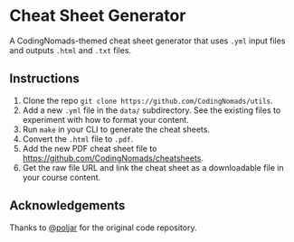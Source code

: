 # Cheat Sheet Generator

A CodingNomads-themed cheat sheet generator that uses `.yml` input files and outputs `.html` and `.txt` files.

## Instructions

1. Clone the repo `git clone https://github.com/CodingNomads/utils`.
2. Add a new `.yml` file in the `data/` subdirectory. See the existing files to experiment with how to format your content.
3. Run `make` in your CLI to generate the cheat sheets.
4. Convert the `.html` file to `.pdf`.
5. Add the new PDF cheat sheet file to <https://github.com/CodingNomads/cheatsheets>.
6. Get the raw file URL and link the cheat sheet as a downloadable file in your course content.

## Acknowledgements

Thanks to [@poljar](https://github.com/poljar/cheatsheet) for the original code repository.
